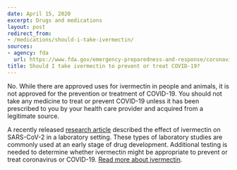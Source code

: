 ```yaml
---
date: April 15, 2020
excerpt: Drugs and medications
layout: post
redirect_from:
- /medications/should-i-take-ivermectin/
sources:
- agency: fda
  url: https://www.fda.gov/emergency-preparedness-and-response/coronavirus-disease-2019-covid-19/coronavirus-disease-2019-covid-19-frequently-asked-questions
title: Should I take ivermectin to prevent or treat COVID-19?
---
```


No. While there are approved uses for ivermectin in people and animals, it is not approved for the prevention or treatment of COVID-19. You should not take any medicine to treat or prevent COVID-19 unless it has been prescribed to you by your health care provider and acquired from a legitimate source.

A recently released [research article](https://www.sciencedirect.com/science/article/pii/S0166354220302011) described the effect of ivermectin on SARS-CoV-2 in a laboratory setting. These types of laboratory studies are commonly used at an early stage of drug development. Additional testing is needed to determine whether ivermectin might be appropriate to prevent or treat coronavirus or COVID-19. [Read more about ivermectin](https://www.fda.gov/animal-veterinary/product-safety-information/faq-covid-19-and-ivermectin-intended-animals).